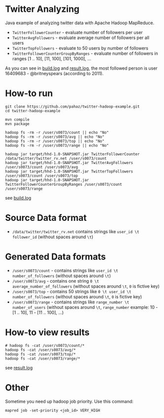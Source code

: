 # Twitter Analyzing #

Java example of analyzing twitter data with Apache Hadoop MapReduce.

 - `TwitterFollowerCounter` - evaluate number of followers per user
 - `TwitterAvgFollowers` - evaluate average number of followers per all users
 - `TwitterTopFollowers` - evaluate to 50 users by number of followers
 - `TwitterFollowerCounterGroupByRanges` - evaluate number of followers in ranges [1 .. 10], [11, 100], [101, 1000], ...

As you can see in [build.log](https://github.com/pahaz/twitter-hadoop-example/blob/master/build.log.txt) and [result.log](https://github.com/pahaz/twitter-hadoop-example/blob/master/result.log.txt), the most followed person is user 16409683 - @britneyspears (according to 2011).


# How-to run #

    git clone https://github.com/pahaz/twitter-hadoop-example.git
    cd twitter-hadoop-example
    
    mvn compile
    mvn package
    
    hadoop fs -rm -r /user/s0073/count || echo "No"
    hadoop fs -rm -r /user/s0073/avg || echo "No"
    hadoop fs -rm -r /user/s0073/top || echo "No"
    hadoop fs -rm -r /user/s0073/range || echo "No"
    
    hadoop jar target/hhd-1.0-SNAPSHOT.jar TwitterFollowerCounter /data/twitter/twitter_rv.net /user/s0073/count
    hadoop jar target/hhd-1.0-SNAPSHOT.jar TwitterAvgFollowers /user/s0073/count /user/s0073/avg
    hadoop jar target/hhd-1.0-SNAPSHOT.jar TwitterTopFollowers /user/s0073/count /user/s0073/top
    hadoop jar target/hhd-1.0-SNAPSHOT.jar TwitterFollowerCounterGroupByRanges /user/s0073/count /user/s0073/range

see [build.log](https://github.com/pahaz/twitter-hadoop-example/blob/master/build.log.txt)

    
# Source Data format #

 - `/data/twitter/twitter_rv.net` contains strings like `user_id \t follower_id` (without spaces around `\t`)


# Generated Data formats #

 - `/user/s0073/count` - contains strings like `user_id \t number_of_followers` (without spaces around `\t`)
 - `/user/s0073/avg` - contains one string `0 \t average_number_of_followers` (without spaces around `\t`, `0` is fictive key)
 - `/user/s0073/top` - contains 50 strings like `0 \t user_id \t number_of_followers` (without spaces around `\t`, `0` is fictive key)
 - `/user/s0073/range` - contains strings like `range_number \t number_of_users` (without spaces around `\t`, `range_number` example: 10 - [1 .. 10], 11 - [11 .. 100], ...)

 
# How-to view results #

    # hadoop fs -cat /user/s0073/count/*
    hadoop fs -cat /user/s0073/avg/*
    hadoop fs -cat /user/s0073/top/*
    hadoop fs -cat /user/s0073/range/*

see [result.log](https://github.com/pahaz/twitter-hadoop-example/blob/master/result.log.txt)


# Other #

Sometime you need up hadoop job priority. Use this command:

    mapred job -set-priority <job_id> VERY_HIGH
